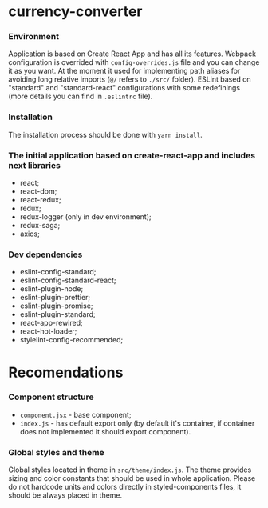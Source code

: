 # currency-converter

### Environment

Application is based on Create React App and has all its features. Webpack configuration is overrided with `config-overrides.js` file and you can change it as you want. At the moment it used for implementing path aliases for avoiding long relative imports (`@/` refers to `./src/` folder). ESLint based on "standard" and "standard-react" configurations with some redefinings (more details you can find in `.eslintrc` file).

### Installation

The installation process should be done with `yarn install`.

### The initial application based on create-react-app and includes next libraries

- react;
- react-dom;
- react-redux;
- redux;
- redux-logger (only in dev environment);
- redux-saga;
- axios;

### Dev dependencies

- eslint-config-standard;
- eslint-config-standard-react;
- eslint-plugin-node;
- eslint-plugin-prettier;
- eslint-plugin-promise;
- eslint-plugin-standard;
- react-app-rewired;
- react-hot-loader;
- stylelint-config-recommended;

# Recomendations

### Component structure

- `component.jsx` - base component;
- `index.js` - has default export only (by default it's container, if container does not implemented it should export component).

### Global styles and theme

Global styles located in theme in `src/theme/index.js`. The theme provides sizing and color constants that should be used in whole application. Please do not hardcode units and colors directly in styled-components files, it should be always placed in theme.
